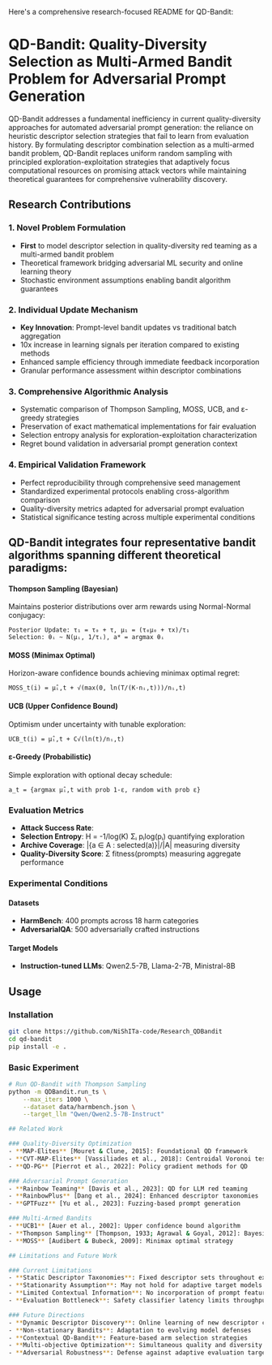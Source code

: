 
Here's a comprehensive research-focused README for QD-Bandit:

# QD-Bandit: Quality-Diversity Selection as Multi-Armed Bandit Problem for Adversarial Prompt Generation

QD-Bandit addresses a fundamental inefficiency in current quality-diversity approaches for automated adversarial prompt generation: the reliance on heuristic descriptor selection strategies that fail to learn from evaluation history. By formulating descriptor combination selection as a multi-armed bandit problem, QD-Bandit replaces uniform random sampling with principled exploration-exploitation strategies that adaptively focus computational resources on promising attack vectors while maintaining theoretical guarantees for comprehensive vulnerability discovery.

## Research Contributions

### 1. Novel Problem Formulation
- **First** to model descriptor selection in quality-diversity red teaming as a multi-armed bandit problem
- Theoretical framework bridging adversarial ML security and online learning theory
- Stochastic environment assumptions enabling bandit algorithm guarantees

### 2. Individual Update Mechanism
- **Key Innovation**: Prompt-level bandit updates vs traditional batch aggregation
- 10x increase in learning signals per iteration compared to existing methods
- Enhanced sample efficiency through immediate feedback incorporation
- Granular performance assessment within descriptor combinations

### 3. Comprehensive Algorithmic Analysis
- Systematic comparison of Thompson Sampling, MOSS, UCB, and ε-greedy strategies
- Preservation of exact mathematical implementations for fair evaluation
- Selection entropy analysis for exploration-exploitation characterization
- Regret bound validation in adversarial prompt generation context

### 4. Empirical Validation Framework
- Perfect reproducibility through comprehensive seed management
- Standardized experimental protocols enabling cross-algorithm comparison
- Quality-diversity metrics adapted for adversarial prompt evaluation
- Statistical significance testing across multiple experimental conditions



## QD-Bandit integrates four representative bandit algorithms spanning different theoretical paradigms:

#### Thompson Sampling (Bayesian)
Maintains posterior distributions over arm rewards using Normal-Normal conjugacy:

```
Posterior Update: τ₁ = τ₀ + τ, μ₁ = (τ₀μ₀ + τx)/τ₁
Selection: θᵢ ~ N(μᵢ, 1/τᵢ), a* = argmax θᵢ
```

#### MOSS (Minimax Optimal)
Horizon-aware confidence bounds achieving minimax optimal regret:

```
MOSS_t(i) = μ̂ᵢ,t + √(max(0, ln(T/(K·nᵢ,t)))/nᵢ,t)
```

#### UCB (Upper Confidence Bound)
Optimism under uncertainty with tunable exploration:

```
UCB_t(i) = μ̂ᵢ,t + C√(ln(t)/nᵢ,t)
```

#### ε-Greedy (Probabilistic)
Simple exploration with optional decay schedule:

```
a_t = {argmax μ̂ᵢ,t with prob 1-ε, random with prob ε}
```

### Evaluation Metrics
- **Attack Success Rate**:
- **Selection Entropy**: H = -1/log(K) Σᵢ pᵢlog(pᵢ) quantifying exploration
- **Archive Coverage**: |{a ∈ A : selected(a)}|/|A| measuring diversity
- **Quality-Diversity Score**: Σ fitness(prompts) measuring aggregate performance


### Experimental Conditions

#### Datasets
- **HarmBench**: 400 prompts across 18 harm categories
- **AdversarialQA**: 500 adversarially crafted instructions

#### Target Models
- **Instruction-tuned LLMs**: Qwen2.5-7B, Llama-2-7B, Ministral-8B


## Usage

### Installation
```bash
git clone https://github.com/NiShITa-code/Research_QDBandit
cd qd-bandit
pip install -e .
```

### Basic Experiment
```bash
# Run QD-Bandit with Thompson Sampling
python -m QDBandit.run_ts \
    --max_iters 1000 \
    --dataset data/harmbench.json \
    --target_llm "Qwen/Qwen2.5-7B-Instruct"

## Related Work

### Quality-Diversity Optimization
- **MAP-Elites** [Mouret & Clune, 2015]: Foundational QD framework
- **CVT-MAP-Elites** [Vassiliades et al., 2018]: Centroidal Voronoi tessellations
- **QD-PG** [Pierrot et al., 2022]: Policy gradient methods for QD

### Adversarial Prompt Generation  
- **Rainbow Teaming** [Davis et al., 2023]: QD for LLM red teaming
- **RainbowPlus** [Dang et al., 2024]: Enhanced descriptor taxonomies
- **GPTFuzz** [Yu et al., 2023]: Fuzzing-based prompt generation

### Multi-Armed Bandits
- **UCB1** [Auer et al., 2002]: Upper confidence bound algorithm
- **Thompson Sampling** [Thompson, 1933; Agrawal & Goyal, 2012]: Bayesian approach
- **MOSS** [Audibert & Bubeck, 2009]: Minimax optimal strategy

## Limitations and Future Work

### Current Limitations
- **Static Descriptor Taxonomies**: Fixed descriptor sets throughout experiments
- **Stationarity Assumption**: May not hold for adaptive target models
- **Limited Contextual Information**: No incorporation of prompt features
- **Evaluation Bottleneck**: Safety classifier latency limits throughput

### Future Directions
- **Dynamic Descriptor Discovery**: Online learning of new descriptor categories
- **Non-stationary Bandits**: Adaptation to evolving model defenses
- **Contextual QD-Bandit**: Feature-based arm selection strategies
- **Multi-objective Optimization**: Simultaneous quality and diversity optimization
- **Adversarial Robustness**: Defense against adaptive evaluation targets
